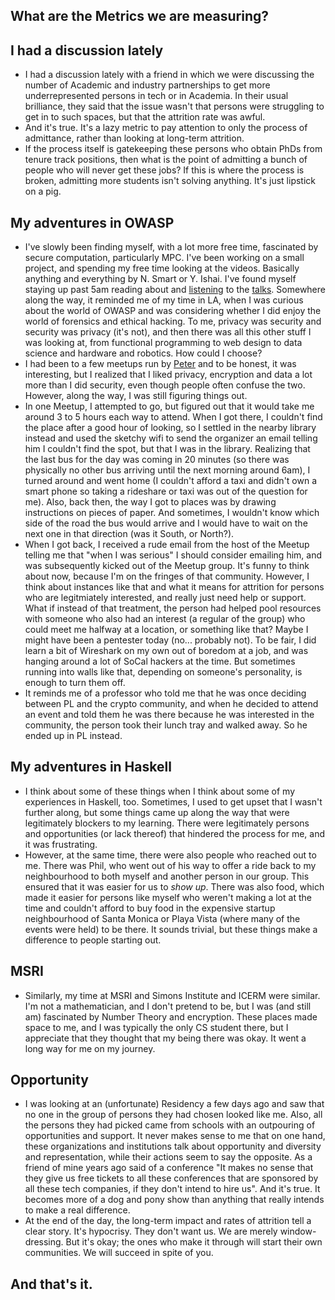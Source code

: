 ## What are the Metrics we are measuring?

## I had a discussion lately
- I had a discussion lately with a friend in which we were discussing the number of Academic and industry partnerships
  to get more underrepresented persons in tech or in Academia. In their usual brilliance, they said that the issue
  wasn't that persons were struggling to get in to such spaces, but that the attrition rate was awful.
- And it's true. It's a lazy metric to pay attention to only the process of admittance, rather than looking at long-term
  attrition.
- If the process itself is gatekeeping these persons who obtain PhDs from tenure track positions, then what is the point of admitting
  a bunch of people who will never get these jobs? If this is where the process is broken, admitting more students isn't solving anything.
  It's just lipstick on a pig.
  
## My adventures in OWASP
- I've slowly been finding myself, with a lot more free time, fascinated by secure computation, particularly MPC. 
  I've been working on a small project, and spending my free time looking at the videos. Basically anything and everything
  by N. Smart or Y. Ishai. I've found myself staying up past 5am reading about and [listening](https://www.youtube.com/watch?v=Zs-kE01nXRY) to the [talks](https://www.youtube.com/watch?v=xwxkp4fMWsk).
  Somewhere along the way,
  it reminded me of my time in LA, when I was curious about the world of OWASP and was considering whether I did enjoy
  the world of forensics and ethical hacking. To me, privacy was security and security was privacy (it's not), and then there was all this other
  stuff I was looking at, from functional programming to web design to data science and hardware and robotics. How could I choose?
- I had been to a few meetups run by [Peter](https://www.amazon.com/The-Hacker-Playbook-Practical-Penetration/dp/1494932636/)
  and to be honest, it was interesting, but I realized that I liked privacy, encryption and data a lot more than I did security,
  even though people often confuse the two. However, along the way, I was still figuring things out.
- In one Meetup, I attempted to go, but figured out that it would take me around 3 to 5 hours each way to attend. When I got there,
  I couldn't find the place after a good hour of looking, so I settled in the nearby library instead and used the sketchy wifi to send the organizer an email telling him I couldn't find the spot, but that I was in the library. Realizing that the last bus for the day was coming in
  20 minutes (so there was physically no other bus arriving until the next morning around 6am), I turned around and went home (I couldn't afford a taxi and didn't own a smart phone so taking a rideshare or taxi
  was out of the question for me). Also, back then, the way I got to places was by drawing instructions on pieces of paper. And sometimes, I wouldn't
  know which side of the road the bus would arrive and I would have to wait on the next one in that direction (was it South, or North?).
- When I got back, I received a rude email from the host of the Meetup telling me that "when I was serious" I should consider 
  emailing him, and was subsequently kicked out of the Meetup group. It's funny to think about now, because I'm on the fringes
  of that community. However, I think about instances like that and what it means for attrition for persons who are legitmiately interested,
  and really just need help or support. What if instead of that treatment, the person had helped pool resources with someone who also had 
  an interest (a regular of the group) who could meet me halfway at a location, or something like that? Maybe I might have been a pentester today
  (no... probably not). To be fair, I did learn a bit of Wireshark on my own out of boredom at a job, and was hanging around a lot of SoCal hackers
  at the time. But sometimes running into walls like that, depending on someone's personality, is enough to turn them off. 
- It reminds me of a professor who told me that he was once deciding between PL and the crypto community, and when he decided to attend an event and
  told them he was there because he was interested in the community, the person took their lunch tray and walked away. So he ended up in PL instead. 
  
## My adventures in Haskell
- I think about some of these things when I think about some of my experiences in Haskell, too. Sometimes, I used to get upset that I wasn't
  further along, but some things came up along the way that were legitimately blockers to my learning. There were legitimately persons and 
  opportunities (or lack thereof) that hindered the process for me, and it was frustrating.
- However, at the same time, there were also people who reached out to me. There was Phil, who went out of his way to offer a ride back to
  my neighbourhood to both myself and another person in our group. This ensured that it was easier for us to *show up*. There was also 
  food, which made it easier for persons like myself who weren't making a lot at the time and couldn't afford to buy food in the expensive 
  startup neighbourhood of Santa Monica or Playa Vista (where many of the events were held) to be there. It sounds trivial, but these things
  make a difference to people starting out.
  
## MSRI
- Similarly, my time at MSRI and Simons Institute and ICERM were similar. I'm not a mathematician, and I don't pretend to be, but I was 
  (and still am) fascinated by Number Theory and encryption. These places made space to me, and I was typically the only CS student there,
  but I appreciate that they thought that my being there was okay. It went a long way for me on my journey.

## Opportunity
- I was looking at an (unfortunate) Residency a few days ago and saw that no one in the group of persons they had chosen looked like me.
  Also, all the persons they had picked came from schools with an outpouring of opportunities and support. It never makes sense to me that
  on one hand, these organizations and institutions talk about opportunity and diversity and representation, while their actions seem to say
  the opposite. As a friend of mine years ago said of a conference "It makes no sense that they give us free tickets to all these conferences
  that are sponsored by all these tech companies, if they don't intend to hire us". And it's true. It becomes more of a dog and pony show
  than anything that really intends to make a real difference.
- At the end of the day, the long-term impact and rates of attrition tell a clear story. It's hypocrisy. They don't want us. We are merely
  window-dressing. But it's okay; the ones who make it through will start their own communities. We will succeed in spite of you. 
  
## And that's it.
  
